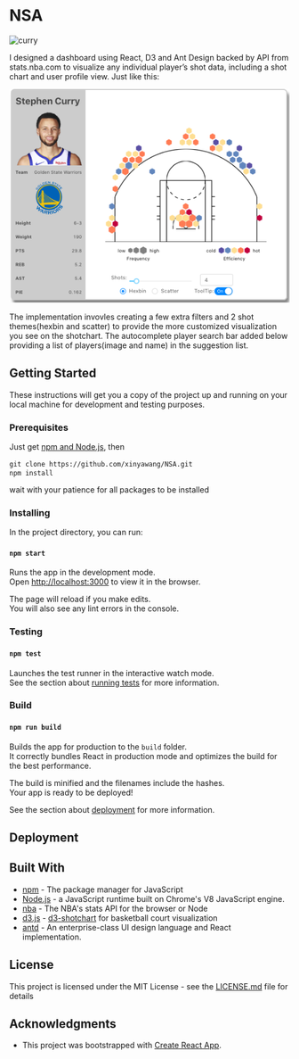 
# NSA
![curry](NBA-1-1.gif)

I designed a dashboard using React, D3 and Ant Design backed by API from stats.nba.com to visualize any individual player’s shot data, including a shot chart and user profile view. Just like this:

![curry](imgs/curry.png)

The implementation invovles creating a few extra filters and 2 shot themes(hexbin and scatter) to provide the more customized visualization you see on the shotchart. The autocomplete player search bar added below providing a list of players(image and name) in the suggestion list.

## Getting Started

These instructions will get you a copy of the project up and running on your local machine for development and testing purposes. 

### Prerequisites

Just get [npm and Node.js](https://www.npmjs.com/get-npm), then

```
git clone https://github.com/xinyawang/NSA.git
npm install
```
wait with your patience for all packages to be installed 

### Installing
In the project directory, you can run:

#### `npm start`

Runs the app in the development mode.<br>
Open [http://localhost:3000](http://localhost:3000) to view it in the browser.

The page will reload if you make edits.<br>
You will also see any lint errors in the console.

### Testing

#### `npm test`

Launches the test runner in the interactive watch mode.<br>
See the section about [running tests](https://facebook.github.io/create-react-app/docs/running-tests) for more information.

### Build

#### `npm run build`

Builds the app for production to the `build` folder.<br>
It correctly bundles React in production mode and optimizes the build for the best performance.

The build is minified and the filenames include the hashes.<br>
Your app is ready to be deployed!

See the section about [deployment](https://facebook.github.io/create-react-app/docs/deployment) for more information.

## Deployment


## Built With

* [npm]() - The package manager for JavaScript 
* [Node.js](https://maven.apache.org/) - a JavaScript runtime built on Chrome's V8 JavaScript engine.
* [nba](https://www.npmjs.com/package/nba) - The NBA's stats API for the browser or Node
* [d3.js](https://d3js.org/) - [d3-shotchart](https://www.npmjs.com/package/d3-shotchart) for basketball court visualization
* [antd](https://www.npmjs.com/package/antd) - An enterprise-class UI design language and React implementation.


## License

This project is licensed under the MIT License - see the [LICENSE.md](LICENSE.md) file for details

## Acknowledgments

* This project was bootstrapped with [Create React App](https://github.com/facebook/create-react-app).



